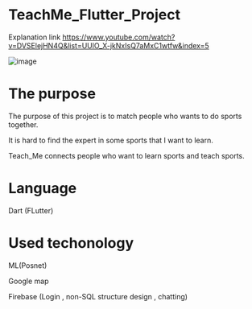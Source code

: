 # TeachMe_Flutter_Project

Explanation link
<https://www.youtube.com/watch?v=DVSElejHN4Q&list=UUlO_X-jkNxIsQ7aMxC1wtfw&index=5>

![image](https://github.com/Choi-JaeHyeok-21500749/TeachMe_Flutter_Project/blob/main/teachme_image.PNG)

# The purpose

The purpose of this project is to match people who wants to do sports together.

It is hard to find the expert in some sports that I want to learn. 

Teach_Me connects people who want to learn sports and teach sports.

# Language

Dart (FLutter)

# Used techonology

ML(Posnet)

Google map

Firebase (Login , non-SQL structure design , chatting)

